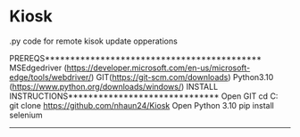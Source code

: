 # Kiosk
.py code for remote kisok update opperations

PREREQS*******************************************
MSEdgedriver (https://developer.microsoft.com/en-us/microsoft-edge/tools/webdriver/)
GIT(https://git-scm.com/downloads)
Python3.10 (https://www.python.org/downloads/windows/)
INSTALL INSTRUCTIONS******************************
Open GIT
	cd C:\
	git clone https://github.com/nhaun24/Kiosk
Open Python 3.10
	pip install selenium
**************************************************